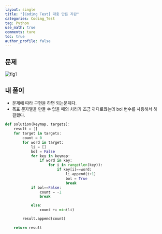 ```yaml
---
layout: single
title: "[Coding Test] 대충 만든 자판"
categories: Coding_Test
tag: Python
use_math: true
comments: ture
toc: true
author_profile: false
---
```



## 문제

![fig1]({{site.url}}/images/2023-06-06-ct1/문제설명.png)

## 내 풀이

* 문제에 따라 구현을 하면 되는문제다.
* 목표 문자열을 만들 수 없을 때의 처리가 조금 까다로웠는데 bol 변수를 사용해서 해결했다.

```python
def solution(keymap, targets):
    result = []
    for target in targets:
        count = 0
        for word in target:
            li = []
            bol = False
            for key in keymap:
                if word in key:
                    for i in range(len(key)):
                        if key[i]==word:
                            li.append(i+1)
                            bol = True
                            break
            if bol==False:
                count = -1
                break

            else:
                count += min(li)

        result.append(count)
        
    return result
```
